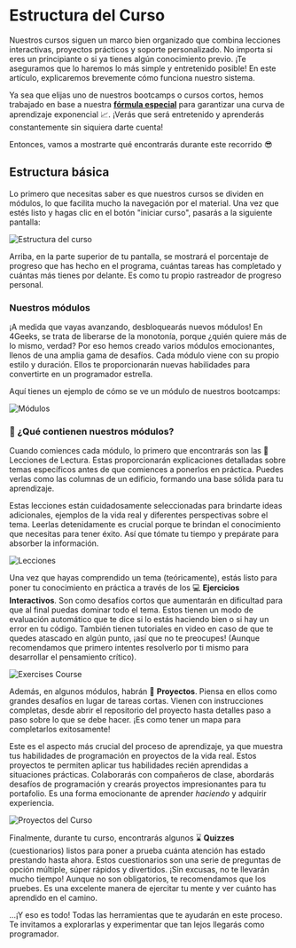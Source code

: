 # Estructura del Curso

Nuestros cursos siguen un marco bien organizado que combina lecciones interactivas, proyectos prácticos y soporte personalizado. No importa si eres un principiante o si ya tienes algún conocimiento previo. ¡Te aseguramos que lo haremos lo más simple y entretenido posible! En este artículo, explicaremos brevemente cómo funciona nuestro sistema.

Ya sea que elijas uno de nuestros bootcamps o cursos cortos, hemos trabajado en base a nuestra **[fórmula especial](https://4geeksacademy.notion.site/4geeksacademy/Mastering-Technical-Knowledge-984d2df394c44aedb05987311ccfcf06)** para garantizar una curva de aprendizaje exponencial 📈. ¡Verás que será entretenido y aprenderás constantemente sin siquiera darte cuenta!

Entonces, vamos a mostrarte qué encontrarás durante este recorrido 😎

## Estructura básica

Lo primero que necesitas saber es que nuestros cursos se dividen en módulos, lo que facilita mucho la navegación por el material. Una vez que estés listo y hagas clic en el botón "iniciar curso", pasarás a la siguiente pantalla:

![Estructura del curso](https://breathecode.herokuapp.com/v1/media/file/bootcamp-png?raw=true)

Arriba, en la parte superior de tu pantalla, se mostrará el porcentaje de progreso que has hecho en el programa, cuántas tareas has completado y cuántas más tienes por delante. Es como tu propio rastreador de progreso personal.

### Nuestros módulos 

¡A medida que vayas avanzando, desbloquearás nuevos módulos! En 4Geeks, se trata de liberarse de la monotonía, porque ¿quién quiere más de lo mismo, verdad? Por eso hemos creado varios módulos emocionantes, llenos de una amplia gama de desafíos. Cada módulo viene con su propio estilo y duración. Ellos te proporcionarán nuevas habilidades para convertirte en un programador estrella.

Aquí tienes un ejemplo de cómo se ve un módulo de nuestros bootcamps:

![Módulos](https://breathecode.herokuapp.com/v1/media/file/modulo-png?raw=true)

### 🤔 ¿Qué contienen nuestros módulos?

Cuando comiences cada módulo, lo primero que encontrarás son las 📖 Lecciones de Lectura. Estas proporcionarán explicaciones detalladas sobre temas específicos antes de que comiences a ponerlos en práctica. Puedes verlas como las columnas de un edificio, formando una base sólida para tu aprendizaje.

Estas lecciones están cuidadosamente seleccionadas para brindarte ideas adicionales, ejemplos de la vida real y diferentes perspectivas sobre el tema. Leerlas detenidamente es crucial porque te brindan el conocimiento que necesitas para tener éxito. Así que tómate tu tiempo y prepárate para absorber la información.

![Lecciones](https://breathecode.herokuapp.com/v1/media/file/lectura-bootcamp-png?raw=true)

Una vez que hayas comprendido un tema (teóricamente), estás listo para poner tu conocimiento en práctica a través de los 💻 **Ejercicios Interactivos**. Son como desafíos cortos que aumentarán en dificultad para que al final puedas dominar todo el tema. Estos tienen un modo de evaluación automático que te dice si lo estás haciendo bien o si hay un error en tu código. También tienen tutoriales en video en caso de que te quedes atascado en algún punto, ¡así que no te preocupes! (Aunque recomendamos que primero intentes resolverlo por ti mismo para desarrollar el pensamiento crítico).

![Exercises Course](https://breathecode.herokuapp.com/v1/media/file/exercises-course-png?raw=true)

Además, en algunos módulos, habrán 🌱 **Proyectos**. Piensa en ellos como grandes desafíos en lugar de tareas cortas. Vienen con instrucciones completas, desde abrir el repositorio del proyecto hasta detalles paso a paso sobre lo que se debe hacer. ¡Es como tener un mapa para completarlos exitosamente!

Este es el aspecto más crucial del proceso de aprendizaje, ya que muestra tus habilidades de programación en proyectos de la vida real. Estos proyectos te permiten aplicar tus habilidades recién aprendidas a situaciones prácticas. Colaborarás con compañeros de clase, abordarás desafíos de programación y crearás proyectos impresionantes para tu portafolio. Es una forma emocionante de aprender *haciendo* y adquirir experiencia.

![Proyectos del Curso](https://breathecode.herokuapp.com/v1/media/file/proyecto-bootcamp-png?raw=true)

Finalmente, durante tu curso, encontrarás algunos ⌛ **Quizzes** (cuestionarios) listos para poner a prueba cuánta atención has estado prestando hasta ahora. Estos cuestionarios son una serie de preguntas de opción múltiple, súper rápidos y divertidos. ¡Sin excusas, no te llevarán mucho tiempo! Aunque no son obligatorios, te recomendamos que los pruebes. Es una excelente manera de ejercitar tu mente y ver cuánto has aprendido en el camino.

...¡Y eso es todo! Todas las herramientas que te ayudarán en este proceso. Te invitamos a explorarlas y experimentar que tan lejos llegarás como programador.

